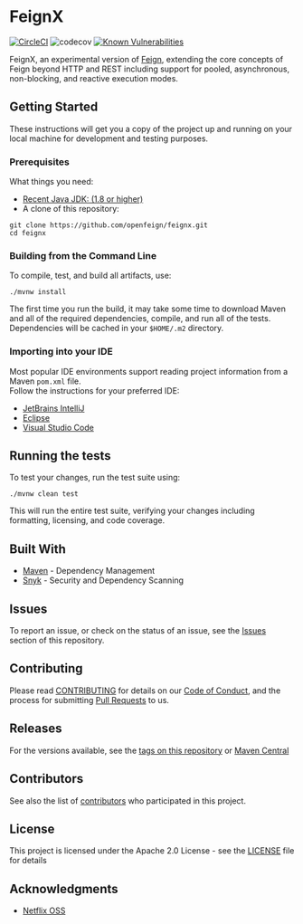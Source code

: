# FeignX 

[![CircleCI](https://circleci.com/gh/OpenFeign/feignx/tree/master.svg?style=svg)](https://circleci.com/gh/OpenFeign/feignx/tree/master) ![codecov](https://codecov.io/gh/OpenFeign/feignx/branch/master/graph/badge.svg)
[![Known Vulnerabilities](https://snyk.io/test/github/openfeign/feignx/badge.svg)](https://snyk.io/test/github/openfeign/feignx)

FeignX, an experimental version of [Feign](https://github.com/OpenFeign/feign), extending the
core concepts of Feign beyond HTTP and REST including support for pooled, asynchronous, non-blocking,
and reactive execution modes.

## Getting Started

These instructions will get you a copy of the project up and running on your local machine for 
development and testing purposes.

### Prerequisites

What things you need:

* [Recent Java JDK: (1.8 or higher)](https://adoptopenjdk.net/)
* A clone of this repository:

```
git clone https://github.com/openfeign/feignx.git
cd feignx
```

### Building from the Command Line

To compile, test, and build all artifacts, use:

```
./mvnw install
```

The first time you run the build, it may take some time to download Maven and all of the required
dependencies, compile, and run all of the tests.  Dependencies will be cached in your `$HOME/.m2`
directory.

### Importing into your IDE

Most popular IDE environments support reading project information from a Maven `pom.xml` file.  
Follow the instructions for your preferred IDE:

* [JetBrains IntelliJ](https://www.jetbrains.com/help/idea/maven-support.html)
* [Eclipse](https://books.sonatype.com/m2eclipse-book/reference/creating-sect-importing-projects.html)
* [Visual Studio Code](https://code.visualstudio.com/docs/java/java-project)

## Running the tests

To test your changes, run the test suite using:

```
./mvnw clean test
```

This will run the entire test suite, verifying your changes including formatting, licensing, and 
code coverage.

## Built With

* [Maven](https://maven.apache.org/) - Dependency Management
* [Snyk](https://snyk.io/) - Security and Dependency Scanning

## Issues

To report an issue, or check on the status of an issue, see the [Issues](https://github.com/openfeign/feignx/issues) 
section of this repository. 

## Contributing

Please read [CONTRIBUTING](CONTRIBUTING.md) for details on our [Code of Conduct](CODE_OF_CONDUCT.md), 
and the process for submitting [Pull Requests](https://github.com/openfeign/feignx/pulls) to us.

## Releases

For the versions available, see the [tags on this repository](https://github.com/openfeign/feignx/tags)
or [Maven Central](https://search.maven.org/search?q=g:io.github.openfeign) 

## Contributors

See also the list of [contributors](https://github.com/openfeign/contributors) who participated in this project.

## License

This project is licensed under the Apache 2.0 License - see the [LICENSE](LICENSE.md) file for details

## Acknowledgments

* [Netflix OSS](https://netflix.github.io/)
